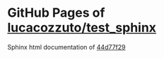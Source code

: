 GitHub Pages of [lucacozzuto/test_sphinx](https://github.com/lucacozzuto/test_sphinx.git)
===
Sphinx html documentation of [44d77f29](https://github.com/lucacozzuto/test_sphinx/tree/44d77f29521cd0db6b42ff067b9bee6fa4c2d4cb)
